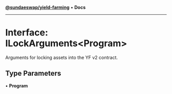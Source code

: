 [**@sundaeswap/yield-farming**](../README.md) • **Docs**

***

# Interface: ILockArguments\<Program\>

Arguments for locking assets into the YF v2 contract.

## Type Parameters

• **Program**
